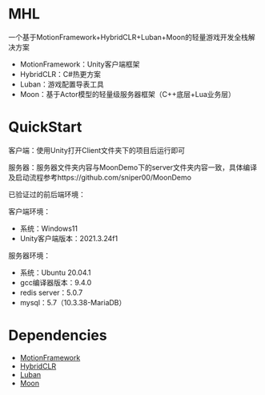 # MHL
一个基于MotionFramework+HybridCLR+Luban+Moon的轻量游戏开发全栈解决方案
- MotionFramework：Unity客户端框架
- HybridCLR：C#热更方案
- Luban：游戏配置导表工具
- Moon：基于Actor模型的轻量级服务器框架（C++底层+Lua业务层）

# QuickStart

客户端：使用Unity打开Client文件夹下的项目后运行即可

服务器：服务器文件夹内容与MoonDemo下的server文件夹内容一致，具体编译及启动流程参考https://github.com/sniper00/MoonDemo

已验证过的前后端环境：

客户端环境：
- 系统：Windows11
- Unity客户端版本：2021.3.24f1

服务器环境：
- 系统：Ubuntu 20.04.1
- gcc编译器版本：9.4.0
- redis server：5.0.7
- mysql：5.7（10.3.38-MariaDB）

# Dependencies

- [MotionFramework](https://github.com/gmhevinci/MotionFramework)
- [HybridCLR](https://github.com/focus-creative-games/hybridclr)
- [Luban](https://github.com/focus-creative-games/luban)
- [Moon](https://github.com/sniper00/moon)

